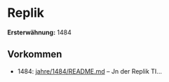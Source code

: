# Replik

**Ersterwähnung:** 1484

## Vorkommen
- 1484: [jahre/1484/README.md](../jahre/1484/README.md) – Jn der
Replik TI...
